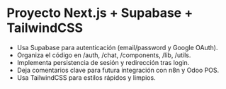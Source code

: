 <!-- Use this file to provide workspace-specific custom instructions to Copilot. For more details, visit https://code.visualstudio.com/docs/copilot/copilot-customization#_use-a-githubcopilotinstructionsmd-file -->

# Proyecto Next.js + Supabase + TailwindCSS

- Usa Supabase para autenticación (email/password y Google OAuth).
- Organiza el código en /auth, /chat, /components, /lib, /utils.
- Implementa persistencia de sesión y redirección tras login.
- Deja comentarios clave para futura integración con n8n y Odoo POS.
- Usa TailwindCSS para estilos rápidos y limpios.
